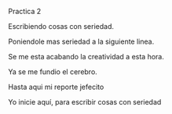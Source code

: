 Practica 2

Escribiendo cosas con seriedad.

Poniendole mas seriedad a la siguiente linea.

Se me esta acabando la creatividad a esta hora.

Ya se me fundio el cerebro.

Hasta aqui mi reporte jefecito

Yo inicie aquí, para escribir cosas con seriedad
